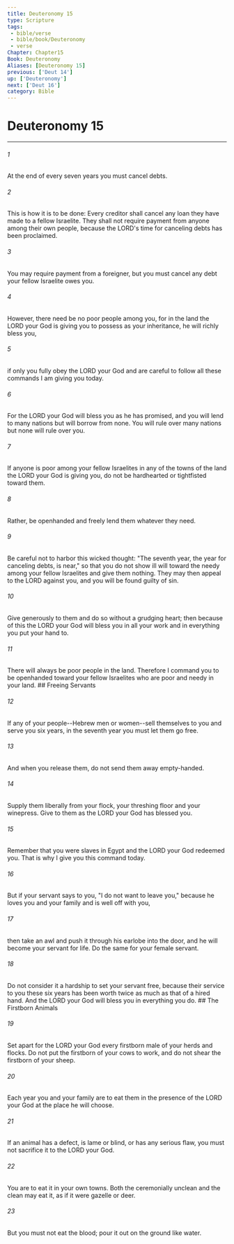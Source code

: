 ```yaml
---
title: Deuteronomy 15
type: Scripture
tags:
 - bible/verse
 - bible/book/Deuteronomy
 - verse
Chapter: Chapter15
Book: Deuteronomy
Aliases: [Deuteronomy 15]
previous: ['Deut 14']
up: ['Deuteronomy']
next: ['Deut 16']
category: Bible
---
```

# Deuteronomy 15

***


###### 1 
At the end of every seven years you must cancel debts. 

###### 2 
This is how it is to be done: Every creditor shall cancel any loan they have made to a fellow Israelite. They shall not require payment from anyone among their own people, because the LORD's time for canceling debts has been proclaimed. 

###### 3 
You may require payment from a foreigner, but you must cancel any debt your fellow Israelite owes you. 

###### 4 
However, there need be no poor people among you, for in the land the LORD your God is giving you to possess as your inheritance, he will richly bless you, 

###### 5 
if only you fully obey the LORD your God and are careful to follow all these commands I am giving you today. 

###### 6 
For the LORD your God will bless you as he has promised, and you will lend to many nations but will borrow from none. You will rule over many nations but none will rule over you. 

###### 7 
If anyone is poor among your fellow Israelites in any of the towns of the land the LORD your God is giving you, do not be hardhearted or tightfisted toward them. 

###### 8 
Rather, be openhanded and freely lend them whatever they need. 

###### 9 
Be careful not to harbor this wicked thought: "The seventh year, the year for canceling debts, is near," so that you do not show ill will toward the needy among your fellow Israelites and give them nothing. They may then appeal to the LORD against you, and you will be found guilty of sin. 

###### 10 
Give generously to them and do so without a grudging heart; then because of this the LORD your God will bless you in all your work and in everything you put your hand to. 

###### 11 
There will always be poor people in the land. Therefore I command you to be openhanded toward your fellow Israelites who are poor and needy in your land. ## Freeing Servants 

###### 12 
If any of your people--Hebrew men or women--sell themselves to you and serve you six years, in the seventh year you must let them go free. 

###### 13 
And when you release them, do not send them away empty-handed. 

###### 14 
Supply them liberally from your flock, your threshing floor and your winepress. Give to them as the LORD your God has blessed you. 

###### 15 
Remember that you were slaves in Egypt and the LORD your God redeemed you. That is why I give you this command today. 

###### 16 
But if your servant says to you, "I do not want to leave you," because he loves you and your family and is well off with you, 

###### 17 
then take an awl and push it through his earlobe into the door, and he will become your servant for life. Do the same for your female servant. 

###### 18 
Do not consider it a hardship to set your servant free, because their service to you these six years has been worth twice as much as that of a hired hand. And the LORD your God will bless you in everything you do. ## The Firstborn Animals 

###### 19 
Set apart for the LORD your God every firstborn male of your herds and flocks. Do not put the firstborn of your cows to work, and do not shear the firstborn of your sheep. 

###### 20 
Each year you and your family are to eat them in the presence of the LORD your God at the place he will choose. 

###### 21 
If an animal has a defect, is lame or blind, or has any serious flaw, you must not sacrifice it to the LORD your God. 

###### 22 
You are to eat it in your own towns. Both the ceremonially unclean and the clean may eat it, as if it were gazelle or deer. 

###### 23 
But you must not eat the blood; pour it out on the ground like water. 
